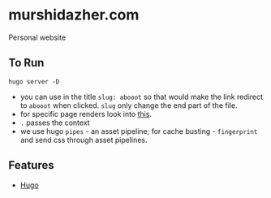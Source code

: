 # murshidazher.com

Personal website

## To Run

```
hugo server -D
```

- you can use in the title `slug: abooot` so that would make the link redirect to `abooot` when clicked. `slug` only change the end part of the file.
- for specific page renders look into [this](https://gohugo.io/content-management/front-matter/).
- `.` passes the context
- we use hugo `pipes` - an asset pipeline; for cache busting - `fingerprint` and send css through asset pipelines. 
## Features

- [Hugo](https://gohugo.io/)
